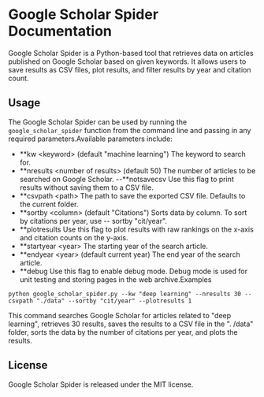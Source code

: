 # Google Scholar Spider Documentation

Google Scholar Spider is a Python-based tool that retrieves data on articles published on Google Scholar based on given keywords. It allows users to save results as CSV files, plot results, and filter results by year and citation count.

## Usage

The Google Scholar Spider can be used by running the `google_scholar_spider` function from the command line and passing in any required parameters.Available parameters include: 

- \*\*kw &lt;keyword&gt; (default "machine learning") The keyword to search for. 
- \*\*nresults &lt;number of results&gt; (default 50) The number of articles to be searched on Google Scholar. --\*\*notsavecsv Use this flag to print results without saving them to a CSV file. 
- \*\*csvpath &lt;path&gt; The path to save the exported CSV file. Defaults to the current folder. 
- \*\*sortby &lt;column&gt; (default "Citations") Sorts data by column. To sort by citations per year, use -- sortby "cit/year". 
- \*\*plotresults Use this flag to plot results with raw rankings on the x-axis and citation counts on the y-axis. 
- \*\*startyear &lt;year&gt; The starting year of the search article. 
- \*\*endyear &lt;year&gt; (default current year) The end year of the search article. 
- \*\*debug Use this flag to enable debug mode. Debug mode is used for unit testing and storing pages in the web archive.Examples

```
python google_scholar_spider.py --kw "deep learning" --nresults 30 --csvpath "./data" --sortby "cit/year" --plotresults 1
```

This command searches Google Scholar for articles related to "deep learning", retrieves 30 results, saves the results to a CSV file in the ". /data" folder, sorts the data by the number of citations per year, and plots the results.

## License

Google Scholar Spider is released under the MIT license.